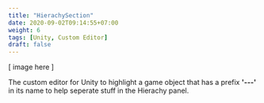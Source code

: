 ```yaml
---
title: "HierachySection"
date: 2020-09-02T09:14:55+07:00
weight: 6
tags: [Unity, Custom Editor]
draft: false
---
```


[ image here ]

The custom editor for Unity to highlight a game object that has a prefix __'---'__ in its name to help seperate stuff in the Hierachy panel.

